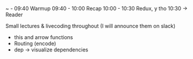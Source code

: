~     - 09:40   Warmup
09:40 - 10:00   Recap
10:00 - 10:30   Redux, y tho
10:30 ->        Reader

Small lectures & livecoding throughout 
(I will announce them on slack)

- this and arrow functions
- Routing (encode)
- dep -> visualize dependencies




